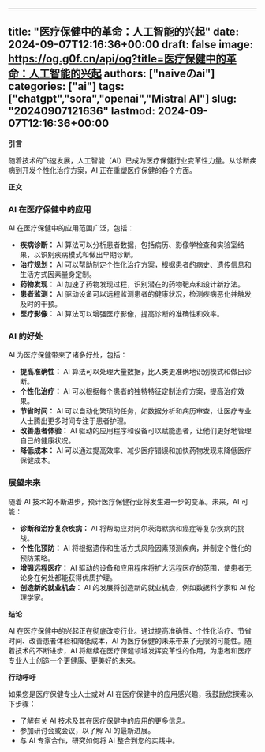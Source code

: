 
---
title: "医疗保健中的革命：人工智能的兴起"
date: 2024-09-07T12:16:36+00:00
draft: false
image: https://og.g0f.cn/api/og?title=医疗保健中的革命：人工智能的兴起
authors: ["naiveのai"]
categories: ["ai"]
tags: ["chatgpt","sora","openai","Mistral AI"]
slug: "20240907121636"
lastmod: 2024-09-07T12:16:36+00:00
---
**引言**

随着技术的飞速发展，人工智能（AI）已成为医疗保健行业变革性力量。从诊断疾病到开发个性化治疗方案，AI 正在重塑医疗保健的各个方面。

**正文**

### AI 在医疗保健中的应用

AI 在医疗保健中的应用范围广泛，包括：

* **疾病诊断：** AI 算法可以分析患者数据，包括病历、影像学检查和实验室结果，以识别疾病模式和做出早期诊断。
* **治疗规划：** AI 可以帮助制定个性化治疗方案，根据患者的病史、遗传信息和生活方式因素量身定制。
* **药物发现：** AI 加速了药物发现过程，识别潜在的药物靶点和设计新疗法。
* **患者监测：** AI 驱动设备可以远程监测患者的健康状况，检测疾病恶化并触发及时的干预。
* **医疗影像：** AI 算法可以增强医疗影像，提高诊断的准确性和效率。

### AI 的好处

AI 为医疗保健带来了诸多好处，包括：

* **提高准确性：** AI 算法可以处理大量数据，比人类更准确地识别模式和做出诊断。
* **个性化治疗：** AI 可以根据每个患者的独特特征定制治疗方案，提高治疗效果。
* **节省时间：** AI 可以自动化繁琐的任务，如数据分析和病历审查，让医疗专业人士腾出更多时间专注于患者护理。
* **改善患者体验：** AI 驱动的应用程序和设备可以赋能患者，让他们更好地管理自己的健康状况。
* **降低成本：** AI 可以通过提高效率、减少医疗错误和加快药物发现来降低医疗保健成本。

### 展望未来

随着 AI 技术的不断进步，预计医疗保健行业将发生进一步的变革。未来，AI 可能：

* **诊断和治疗复杂疾病：** AI 将帮助应对阿尔茨海默病和癌症等复杂疾病的挑战。
* **个性化预防：** AI 将根据遗传和生活方式风险因素预测疾病，并制定个性化的预防策略。
* **增强远程医疗：** AI 驱动的设备和应用程序将扩大远程医疗的范围，使患者无论身在何处都能获得优质护理。
* **创造新的就业机会：** AI 的发展将创造新的就业机会，例如数据科学家和 AI 伦理学家。

**结论**

AI 在医疗保健中的兴起正在彻底改变行业。通过提高准确性、个性化治疗、节省时间、改善患者体验和降低成本，AI 为医疗保健的未来带来了无限的可能性。随着技术的不断进步，AI 将继续在医疗保健领域发挥变革性的作用，为患者和医疗专业人士创造一个更健康、更美好的未来。

**行动呼吁**

如果您是医疗保健专业人士或对 AI 在医疗保健中的应用感兴趣，我鼓励您探索以下步骤：

* 了解有关 AI 技术及其在医疗保健中的应用的更多信息。
* 参加研讨会或会议，以了解 AI 的最新进展。
* 与 AI 专家合作，研究如何将 AI 整合到您的实践中。